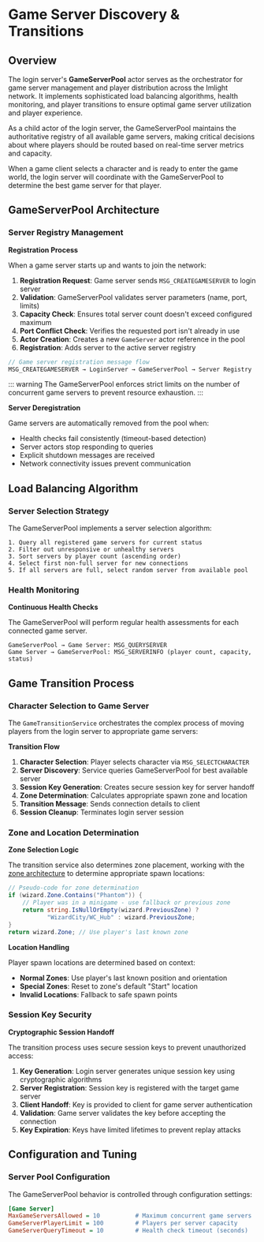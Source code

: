 # Game Server Discovery & Transitions

## Overview

The login server's **GameServerPool** actor serves as the orchestrator for game server management and player distribution across the Imlight network. It implements sophisticated load balancing algorithms, health monitoring, and player transitions to ensure optimal game server utilization and player experience.

As a child actor of the login server, the GameServerPool maintains the authoritative registry of all available game servers, making critical decisions about where players should be routed based on real-time server metrics and capacity.

When a game client selects a character and is ready to enter the game world, the login server will coordinate with the GameServerPool to determine the best game server for that player.

## GameServerPool Architecture

### Server Registry Management

**Registration Process**

When a game server starts up and wants to join the network:

1. **Registration Request**: Game server sends `MSG_CREATEGAMESERVER` to login server
2. **Validation**: GameServerPool validates server parameters (name, port, limits)
3. **Capacity Check**: Ensures total server count doesn't exceed configured maximum
4. **Port Conflict Check**: Verifies the requested port isn't already in use
5. **Actor Creation**: Creates a new `GameServer` actor reference in the pool
6. **Registration**: Adds server to the active server registry

```csharp
// Game server registration message flow
MSG_CREATEGAMESERVER → LoginServer → GameServerPool → Server Registry
```

::: warning
The GameServerPool enforces strict limits on the number of concurrent game servers to prevent resource exhaustion.
:::

**Server Deregistration**

Game servers are automatically removed from the pool when:
- Health checks fail consistently (timeout-based detection)
- Server actors stop responding to queries
- Explicit shutdown messages are received
- Network connectivity issues prevent communication

## Load Balancing Algorithm

### Server Selection Strategy

The GameServerPool implements a server selection algorithm:
```
1. Query all registered game servers for current status
2. Filter out unresponsive or unhealthy servers
3. Sort servers by player count (ascending order)
4. Select first non-full server for new connections
5. If all servers are full, select random server from available pool
```

### Health Monitoring

**Continuous Health Checks**

The GameServerPool will perform regular health assessments for each connected game server.

```
GameServerPool → Game Server: MSG_QUERYSERVER
Game Server → GameServerPool: MSG_SERVERINFO (player count, capacity, status)
```

## Game Transition Process

### Character Selection to Game Server

The `GameTransitionService` orchestrates the complex process of moving players from the login server to appropriate game servers:

**Transition Flow**

1. **Character Selection**: Player selects character via `MSG_SELECTCHARACTER`
2. **Server Discovery**: Service queries GameServerPool for best available server
3. **Session Key Generation**: Creates secure session key for server handoff
4. **Zone Determination**: Calculates appropriate spawn zone and location
5. **Transition Message**: Sends connection details to client
6. **Session Cleanup**: Terminates login server session

### Zone and Location Determination

**Zone Selection Logic**

The transition service also determines zone placement, working with the [zone architecture](../gameserver/zone-architecture.md) to determine appropriate spawn locations:

```csharp
// Pseudo-code for zone determination
if (wizard.Zone.Contains("Phantom")) {
    // Player was in a minigame - use fallback or previous zone
    return string.IsNullOrEmpty(wizard.PreviousZone) ? 
           "WizardCity/WC_Hub" : wizard.PreviousZone;
}
return wizard.Zone; // Use player's last known zone
```

**Location Handling**

Player spawn locations are determined based on context:
- **Normal Zones**: Use player's last known position and orientation
- **Special Zones**: Reset to zone's default "Start" location
- **Invalid Locations**: Fallback to safe spawn points

### Session Key Security

**Cryptographic Session Handoff**

The transition process uses secure session keys to prevent unauthorized access:

1. **Key Generation**: Login server generates unique session key using cryptographic algorithms
2. **Server Registration**: Session key is registered with the target game server
3. **Client Handoff**: Key is provided to client for game server authentication
4. **Validation**: Game server validates the key before accepting the connection
5. **Key Expiration**: Keys have limited lifetimes to prevent replay attacks

## Configuration and Tuning

### Server Pool Configuration

The GameServerPool behavior is controlled through configuration settings:

```ini
[Game Server]
MaxGameServersAllowed = 10          # Maximum concurrent game servers
GameServerPlayerLimit = 100         # Players per server capacity
GameServerQueryTimeout = 10         # Health check timeout (seconds)
```